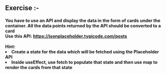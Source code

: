 ## Exercise :- 
#### You have to use an API and display the data in the form of cards under the container. All the data points returned by the API should be converted to a card <br> Use this API: https://jsonplaceholder.typicode.com/posts <br><br> Hint:<br> <li>Create a state for the data which will be fetched using the Placeholder API <li>Inside useEffect, use fetch to populate that state and then use map to render the cards from that state


